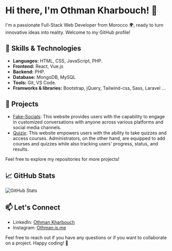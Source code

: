 # Hi there, I'm Othman Kharbouch! 👋

I'm a passionate Full-Stack Web Developer from Morocco 🌍, ready to turn innovative ideas into reality. Welcome to my GitHub profile!

## 🔧 Skills & Technologies

- **Languages:** HTML, CSS, JavaScript, PHP.
- **Frontend:** React, Vue.js
- **Backend:** PHP.
- **Database:** MongoDB, MySQL
- **Tools:** Git, VS Code.
- **Framworks & libraries:** Bootstrap, jQuery, Tailwind-css, Sass, Laravel ... 

## 🚀 Projects

- [Fake-Socials]([Fake-Socials](https://github.com/othman4dev/Fake-Socials)): This website provides users with the capability to engage in customized conversations with anyone across various platforms and social media channels.
- [Quizix]([Quizix](https://github.com/othman4dev/Quizix)): This website empowers users with the ability to take quizzes and access courses. Administrators, on the other hand, are equipped to add courses and quizzes while also tracking users' progress, status, and results.

Feel free to explore my repositories for more projects!

## 📈 GitHub Stats

![GitHub Stats](https://github-readme-stats.vercel.app/api?username=othman4dev&show_icons=true&count_private=true&hide=contribs)

## 📫 Let's Connect

- LinkedIn: [Othman Kharbouch](https://www.linkedin.com/in/othman-kharbouch/](https://www.linkedin.com/in/othman-kharbouch-ba44552a1/))
- Instagram: [Othman.is.me](https://twitter.com/your-twitter-handle](https://www.instagram.com/othman.is.me/))

Feel free to reach out if you have any questions or if you want to collaborate on a project. Happy coding! 🚀

